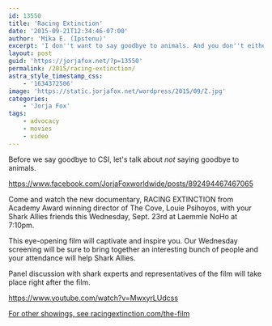 ```yaml
---
id: 13550
title: 'Racing Extinction'
date: '2015-09-21T12:34:46-07:00'
author: 'Mika E. (Ipstenu)'
excerpt: 'I don''t want to say goodbye to animals. And you don''t either.'
layout: post
guid: 'https://jorjafox.net/?p=13550'
permalink: /2015/racing-extinction/
astra_style_timestamp_css:
    - '1634372506'
image: 'https://static.jorjafox.net/wordpress/2015/09/Z.jpg'
categories:
    - 'Jorja Fox'
tags:
    - advocacy
    - movies
    - video
---
```


Before we say goodbye to CSI, let's talk about <em>not</em> saying goodbye to animals.

https://www.facebook.com/JorjaFoxworldwide/posts/892494467467065

Come and watch the new documentary, RACING EXTINCTION from Academy Award winning director of The Cove, Louie Psihoyos, with your Shark Allies friends this Wednesday, Sept. 23rd at Laemmle NoHo at 7:10pm.

This eye-opening film will captivate and inspire you. Our Wednesday screening will be sure to bring together an interesting bunch of people and your attendance will help Shark Allies.

Panel discussion with shark experts and representatives of the film will take place right after the film.

https://www.youtube.com/watch?v=MwxyrLUdcss

<a href="https://www.racingextinction.com/the-film/">For other showings, see racingextinction.com/the-film</a>